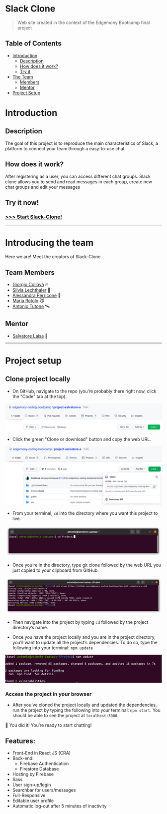 # Slack Clone
 >Web site created in the context of the Edgemony Bootcamp final project

## Table of Contents

- [Introduction](#introduction)
  - [Description](#description)  
  - [How does it work?](#how-does-it-work)  
  - [Try it](#try-it-now)
- [The Team](#introducing-the-team)
  - [Members](#team-members)
  - [Mentor](#mentor)
- [Project Setup](#project-setup)



# Introduction 

## Description
The goal of this project is to reproduce the main  characteristics of Slack, a platform to connect your team through a easy-to-use chat.

## How does it work?
After registering as a user, you can access different chat groups. Slack clone allows you to send and read messages in each group, create new chat groups and edit your messages


## Try it now!
### [>>> Start Slack-Clone!](https://fake-slack-faa26.web.app/)

<hr>

# Introducing the team
Here we are! Meet the creators of Slack-Clone

## Team Members

- [Giorgio Collovà](https://github.com/Gcollova) 🔥
- [Silvia Lechthaler](https://github.com/silhth) 🍃
- [Alessandra Perricone](https://github.com/Aleperri98) 🐻
- [Maria Rotolo](https://github.com/MariaRotolo) 😼
- [Antonio Tutone](https://github.com/Tutanto) 🛰️

## Mentor

- [Salvatore Laisa](https://github.com/moebiusmania) 🦁

<hr>

# Project setup

## Clone project locally
- On GitHub, navigate to the repo (you’re probably there right now, click the "Code" tab at the top).

![Clone Step 1](./img/clone_1.png)

- Click the green "Clone or download" button and copy the web URL.

![Clone Step 2](./img/clone_2.png)

- From your terminal, `cd` into the directory where you want this project to live.

![Clone Step 3](./img/clone_3.png)

- Once you’re in the directory, type git clone followed by the web URL you just copied to your clipboard from GitHub.

![Clone Step 4](./img/clone_4.png)

 - Then navigate into the project by typing `cd` followed by the project directory’s name.

 - Once you have the project locally and you are in the project directory, you’ll want to update all the project’s dependencies. To do so, type the following into your terminal: `npm update`

 ![Clone Step 5](./img/clone_5.png)

 ### Access the project in your browser

- After you’ve cloned the project locally and updated the dependencies, run the project by typing the following into your terminal: `npm start`. You should be able to see the project at `localhost:3000`.

🎉 You did it! You’re ready to start chatting!

## Features:
- Front-End in React JS (CRA)
- Back-end:
  - Firebase Authentication
  - Firestore Database
- Hosting by Firebase
- Sass
- User sign-up/login
- Searchbar for users/messages
- Full-Responsive
- Editable user profile
- Automatic log-out after 5 minutes of inactivity
